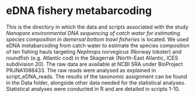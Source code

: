 # eDNA fishery metabarcoding
This is the directory in which the data and scripts associated with the study <i> Nanopore environmental DNA sequencing of catch water for estimating species composition in demersal bottom trawl fisheries </i> 
is located. We used eDNA metabarcoding from catch water to estimate the species composition of ten fishing hauls targeting <i>Nephrops norvegicus</i> (Norway lobster) and roundfish (e.g. Atlantic cod) in the Skagerrak (North-East Atlantic, ICES subdivision 20).
The raw data are available at NCBI SRA under BioProject PRJNA1088433. The raw reads were analysed as explained in script_eDNA_reads. The results of the taxonomic assignment can be found in the Data folder, alongside other data needed for the statistical analyses. Statistical analyses were conducted in R and are detailed in scripts 1-10.

